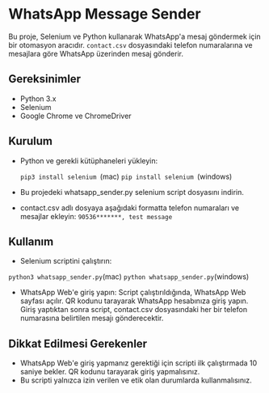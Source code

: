 # WhatsApp Message Sender

Bu proje, Selenium ve Python kullanarak WhatsApp'a mesaj göndermek için bir otomasyon aracıdır. `contact.csv` dosyasındaki telefon numaralarına ve mesajlara göre WhatsApp üzerinden mesaj gönderir.

## Gereksinimler

- Python 3.x
- Selenium
- Google Chrome ve ChromeDriver

## Kurulum

* Python ve gerekli kütüphaneleri yükleyin:

   ```pip3 install selenium ```(mac)
   ```pip install selenium ```(windows)

* Bu projedeki whatsapp_sender.py selenium script dosyasını indirin.

* contact.csv adlı dosyaya aşağıdaki formatta telefon numaraları ve mesajlar ekleyin:
```90536*******, test message```

## Kullanım

* Selenium scriptini çalıştırın:

```python3 whatsapp_sender.py```(mac)
```python whatsapp_sender.py```(windows)

* WhatsApp Web'e giriş yapın: Script çalıştırıldığında, WhatsApp Web sayfası açılır. QR kodunu tarayarak WhatsApp hesabınıza giriş yapın. Giriş yaptıktan sonra script, contact.csv dosyasındaki her bir telefon numarasına belirtilen mesajı gönderecektir.

## Dikkat Edilmesi Gerekenler
* WhatsApp Web'e giriş yapmanız gerektiği için scripti ilk çalıştırmada 10 saniye bekler. QR kodunu tarayarak giriş yapmalısınız.
* Bu scripti yalnızca izin verilen ve etik olan durumlarda kullanmalısınız.

